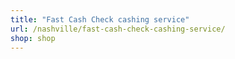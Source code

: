 ```yaml
---
title: "Fast Cash Check cashing service"
url: /nashville/fast-cash-check-cashing-service/
shop: shop
---
```

